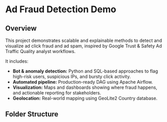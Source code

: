 # Ad Fraud Detection Demo

## Overview

This project demonstrates scalable and explainable methods to detect and visualize ad click fraud and ad spam, inspired by Google Trust & Safety Ad Traffic Quality analyst workflows.

It includes:
- **Bot & anomaly detection:** Python and SQL-based approaches to flag high-risk users, suspicious IPs, and bursty click activity.
- **Automated pipeline:** Production-ready DAG using Apache Airflow.
- **Visualization:** Maps and dashboards showing where fraud happens, and actionable reporting for stakeholders.
- **Geolocation:** Real-world mapping using GeoLite2 Country database.

## Folder Structure


